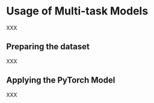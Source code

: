 # Usage of Multi-task Models

XXX

## Preparing the dataset

XXX

## Applying the PyTorch Model

XXX
